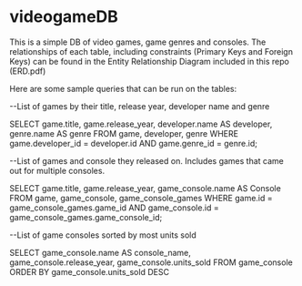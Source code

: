 ﻿# videogameDB

This is a simple DB of video games, game genres and consoles. The relationships of each table, including constraints (Primary Keys and Foreign Keys) can be found in the Entity Relationship Diagram included in this repo (ERD.pdf)

Here are some sample queries that can be run on the tables:

--List of games by their title, release year, developer name and genre


SELECT game.title, game.release_year, developer.name AS developer, genre.name AS genre
FROM game, developer, genre
WHERE game.developer_id = developer.id
AND game.genre_id = genre.id;

--List of games and console they released on. Includes games that came out for multiple consoles.


SELECT game.title, game.release_year, game_console.name AS Console
FROM game, game_console, game_console_games
WHERE game.id = game_console_games.game_id
AND game_console.id = game_console_games.game_console_id;

--List of game consoles sorted by most units sold


SELECT game_console.name AS console_name, game_console.release_year, game_console.units_sold
FROM game_console
ORDER BY game_console.units_sold DESC
